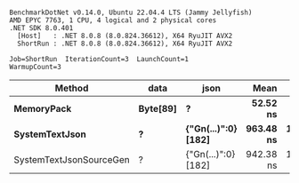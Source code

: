 ```

BenchmarkDotNet v0.14.0, Ubuntu 22.04.4 LTS (Jammy Jellyfish)
AMD EPYC 7763, 1 CPU, 4 logical and 2 physical cores
.NET SDK 8.0.401
  [Host]   : .NET 8.0.8 (8.0.824.36612), X64 RyuJIT AVX2
  ShortRun : .NET 8.0.8 (8.0.824.36612), X64 RyuJIT AVX2

Job=ShortRun  IterationCount=3  LaunchCount=1  
WarmupCount=3  

```
| Method                  | data     | json                | Mean      | Error      | StdDev   | Min       | Max       | Gen0   | Allocated |
|------------------------ |--------- |-------------------- |----------:|-----------:|---------:|----------:|----------:|-------:|----------:|
| **MemoryPack**              | **Byte[89]** | **?**                   |  **52.52 ns** |   **3.338 ns** | **0.183 ns** |  **52.34 ns** |  **52.70 ns** | **0.0012** |     **104 B** |
| **SystemTextJson**          | **?**        | **{&quot;Gn(...)&quot;:0} [182]** | **963.48 ns** | **131.096 ns** | **7.186 ns** | **958.72 ns** | **971.75 ns** |      **-** |     **104 B** |
| SystemTextJsonSourceGen | ?        | {&quot;Gn(...)&quot;:0} [182] | 942.38 ns | 132.834 ns | 7.281 ns | 938.01 ns | 950.78 ns |      - |     104 B |
